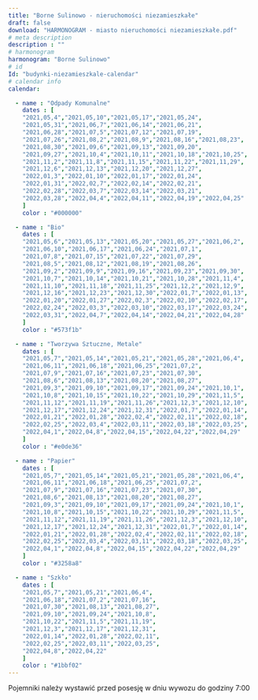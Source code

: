 ```yaml
---
title: "Borne Sulinowo - nieruchomości niezamieszkałe"
draft: false
download: "HARMONOGRAM - miasto nieruchomości niezamieszkałe.pdf"
# meta description
description : ""
# harmonogram
harmonogram: "Borne Sulinowo"
# id
Id: "budynki-niezamieszkale-calendar"
# calendar info
calendar:

  - name : "Odpady Komunalne"
    dates : [
    "2021,05,4","2021,05,10","2021,05,17","2021,05,24",
    "2021,05,31","2021,06,7","2021,06,14","2021,06,21",
    "2021,06,28","2021,07,5","2021,07,12","2021,07,19",
    "2021,07,26","2021,08,2","2021,08,9","2021,08,16","2021,08,23",
    "2021,08,30","2021,09,6","2021,09,13","2021,09,20",
    "2021,09,27","2021,10,4","2021,10,11","2021,10,18","2021,10,25",
    "2021,11,2","2021,11,8","2021,11,15","2021,11,22","2021,11,29",
    "2021,12,6","2021,12,13","2021,12,20","2021,12,27",
    "2022,01,3","2022,01,10","2022,01,17","2022,01,24",
    "2022,01,31","2022,02,7","2022,02,14","2022,02,21",
    "2022,02,28","2022,03,7","2022,03,14","2022,03,21",
    "2022,03,28","2022,04,4","2022,04,11","2022,04,19","2022,04,25"
    ]
    color : "#000000"

  - name : "Bio"
    dates : [
    "2021,05,6","2021,05,13","2021,05,20","2021,05,27","2021,06,2",
    "2021,06,10","2021,06,17","2021,06,24","2021,07,1",
    "2021,07,8","2021,07,15","2021,07,22","2021,07,29",
    "2021,08,5","2021,08,12","2021,08,19","2021,08,26",
    "2021,09,2","2021,09,9","2021,09,16","2021,09,23","2021,09,30",
    "2021,10,7","2021,10,14","2021,10,21","2021,10,28","2021,11,4",
    "2021,11,10","2021,11,18","2021,11,25","2021,12,2","2021,12,9",
    "2021,12,16","2021,12,23","2021,12,30","2022,01,7","2022,01,13",
    "2022,01,20","2022,01,27","2022,02,3","2022,02,10","2022,02,17",
    "2022,02,24","2022,03,3","2022,03,10","2022,03,17","2022,03,24",
    "2022,03,31","2022,04,7","2022,04,14","2022,04,21","2022,04,28"
    ]
    color : "#573f1b"

  - name : "Tworzywa Sztuczne, Metale"
    dates : [
    "2021,05,7","2021,05,14","2021,05,21","2021,05,28","2021,06,4",
    "2021,06,11","2021,06,18","2021,06,25","2021,07,2",
    "2021,07,9","2021,07,16","2021,07,23","2021,07,30",
    "2021,08,6","2021,08,13","2021,08,20","2021,08,27",
    "2021,09,3","2021,09,10","2021,09,17","2021,09,24","2021,10,1",
    "2021,10,8","2021,10,15","2021,10,22","2021,10,29","2021,11,5",
    "2021,11,12","2021,11,19","2021,11,26","2021,12,3","2021,12,10",
    "2021,12,17","2021,12,24","2021,12,31","2022,01,7","2022,01,14",
    "2022,01,21","2022,01,28","2022,02,4","2022,02,11","2022,02,18",
    "2022,02,25","2022,03,4","2022,03,11","2022,03,18","2022,03,25",
    "2022,04,1","2022,04,8","2022,04,15","2022,04,22","2022,04,29"
    ]
    color : "#e0de36"

  - name : "Papier"
    dates : [
    "2021,05,7","2021,05,14","2021,05,21","2021,05,28","2021,06,4",
    "2021,06,11","2021,06,18","2021,06,25","2021,07,2",
    "2021,07,9","2021,07,16","2021,07,23","2021,07,30",
    "2021,08,6","2021,08,13","2021,08,20","2021,08,27",
    "2021,09,3","2021,09,10","2021,09,17","2021,09,24","2021,10,1",
    "2021,10,8","2021,10,15","2021,10,22","2021,10,29","2021,11,5",
    "2021,11,12","2021,11,19","2021,11,26","2021,12,3","2021,12,10",
    "2021,12,17","2021,12,24","2021,12,31","2022,01,7","2022,01,14",
    "2022,01,21","2022,01,28","2022,02,4","2022,02,11","2022,02,18",
    "2022,02,25","2022,03,4","2022,03,11","2022,03,18","2022,03,25",
    "2022,04,1","2022,04,8","2022,04,15","2022,04,22","2022,04,29"
    ]
    color : "#3258a8"

  - name : "Szkło"
    dates : [
    "2021,05,7","2021,05,21","2021,06,4",
    "2021,06,18","2021,07,2","2021,07,16",
    "2021,07,30","2021,08,13","2021,08,27",
    "2021,09,10","2021,09,24","2021,10,8",
    "2021,10,22","2021,11,5","2021,11,19",
    "2021,12,3","2021,12,17","2021,12,31",
    "2022,01,14","2022,01,28","2022,02,11",
    "2022,02,25","2022,03,11","2022,03,25",
    "2022,04,8","2022,04,22"
    ]
    color : "#1bbf02"
---
```


Pojemniki należy wystawić przed posesję w dniu wywozu do godziny 7:00
